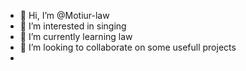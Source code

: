 - 👋 Hi, I’m @Motiur-law
- 👀 I’m interested in singing
- 🌱 I’m currently learning law
- 💞️ I’m looking to collaborate on some usefull projects 
- 

<!---
Motiur-law/Motiur-law is a ✨ special ✨ repository because its `README.md` (this file) appears on your GitHub profile.
You can click the Preview link to take a look at your changes.
--->
